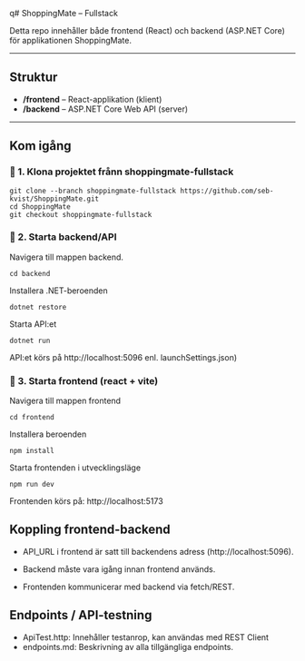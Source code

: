 q# ShoppingMate – Fullstack

Detta repo innehåller både frontend (React) och backend (ASP.NET Core) för applikationen ShoppingMate.

---

## Struktur

- **/frontend** – React-applikation (klient)
- **/backend** – ASP.NET Core Web API (server)

---

## Kom igång

### 🧾 1. Klona projektet frånn shoppingmate-fullstack
```
git clone --branch shoppingmate-fullstack https://github.com/seb-kvist/ShoppingMate.git
cd ShoppingMate
git checkout shoppingmate-fullstack
```

### 🧾 2. Starta backend/API

Navigera till mappen backend.
```
cd backend
```
Installera .NET-beroenden
```
dotnet restore
```
Starta API:et
```
dotnet run
```
API:et körs på http://localhost:5096 enl. launchSettings.json)

### 🧾 3. Starta frontend (react + vite)

Navigera till mappen frontend
```
cd frontend
```
Installera beroenden
```
npm install
```
Starta frontenden i utvecklingsläge
```
npm run dev
```

Frontenden körs på: http://localhost:5173



## Koppling frontend-backend

- API_URL i frontend är satt till backendens adress (http://localhost:5096).

- Backend måste vara igång innan frontend används.

- Frontenden kommunicerar med backend via fetch/REST.

## Endpoints / API-testning

- ApiTest.http: Innehåller testanrop, kan användas med REST Client
- endpoints.md: Beskrivning av alla tillgängliga endpoints.
